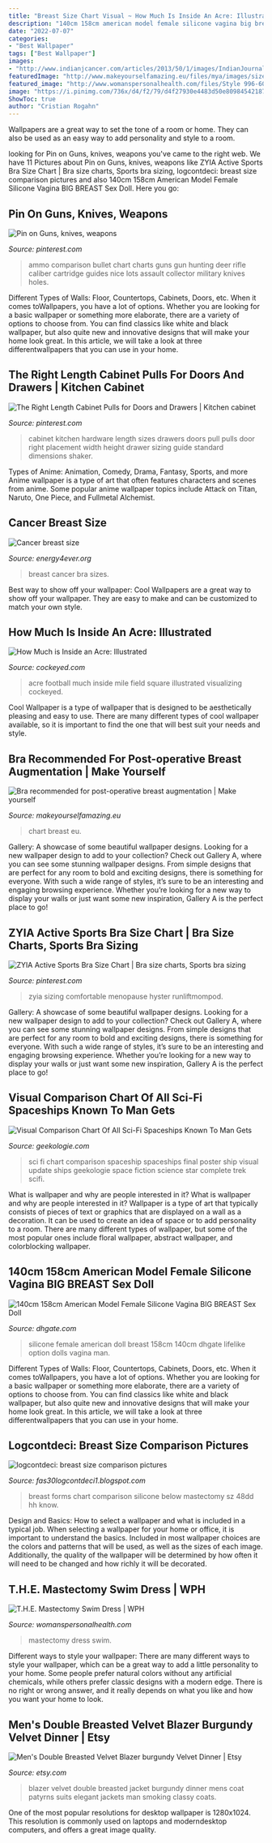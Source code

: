 ```yaml
---
title: "Breast Size Chart Visual ~ How Much Is Inside An Acre: Illustrated"
description: "140cm 158cm american model female silicone vagina big breast sex doll"
date: "2022-07-07"
categories:
- "Best Wallpaper"
tags: ["Best Wallpaper"]
images:
- "http://www.indianjcancer.com/articles/2013/50/1/images/IndianJournalofCancer_2013_50_1_65_112307_b3.jpg"
featuredImage: "http://www.makeyourselfamazing.eu/files/mya/images/size-chart-rintaliivit.png"
featured_image: "http://www.womanspersonalhealth.com/files/Style 996-60 - Color 763.jpg"
image: "https://i.pinimg.com/736x/d4/f2/79/d4f27930e4483d50e80984542187dc98.jpg"
ShowToc: true
author: "Cristian Rogahn"
---
```



Wallpapers are a great way to set the tone of a room or home. They can also be used as an easy way to add personality and style to a room.

	

		
looking for Pin on Guns, knives, weapons you've came to the right web. We have 11 Pictures about Pin on Guns, knives, weapons like ZYIA Active Sports Bra Size Chart | Bra size charts, Sports bra sizing, logcontdeci: breast size comparison pictures and also 140cm 158cm American Model Female Silicone Vagina BIG BREAST Sex Doll. Here you go:
		
    
## Pin On Guns, Knives, Weapons

<img loading=lazy src="https://i.pinimg.com/736x/29/71/6d/29716d95a9db4ca3506629299ec6fd3f--guns-and-ammo-charts.jpg" onerror="this.onerror=null;this.src='https://tse3.mm.bing.net/th?id=OIP.wdCswHQEr55lfBGA-dDQhwHaC2&amp;pid=15.1';" alt="Pin on Guns, knives, weapons">

_Source: pinterest.com_

>ammo comparison bullet chart charts guns gun hunting deer rifle caliber cartridge guides nice lots assault collector military knives holes. 

	

Different Types of Walls: Floor, Countertops, Cabinets, Doors, etc.
When it comes toWallpapers, you have a lot of options. Whether you are looking for a basic wallpaper or something more elaborate, there are a variety of options to choose from. You can find classics like white and black wallpaper, but also quite new and innovative designs that will make your home look great. In this article, we will take a look at three differentwallpapers that you can use in your home.

    
## The Right Length Cabinet Pulls For Doors And Drawers | Kitchen Cabinet

<img loading=lazy src="https://i.pinimg.com/736x/2a/97/40/2a97409edd6492e37e2661d5aae76c1c.jpg" onerror="this.onerror=null;this.src='https://tse1.mm.bing.net/th?id=OIP.nWLoOaHzkmGMzNQTXn5ZvgAAAA&amp;pid=15.1';" alt="The Right Length Cabinet Pulls for Doors and Drawers | Kitchen cabinet">

_Source: pinterest.com_

>cabinet kitchen hardware length sizes drawers doors pull pulls door right placement width height drawer sizing guide standard dimensions shaker. 

	

Types of Anime: Animation, Comedy, Drama, Fantasy, Sports, and more
Anime wallpaper is a type of art that often features characters and scenes from anime. Some popular anime wallpaper topics include Attack on Titan, Naruto, One Piece, and Fullmetal Alchemist.

    
## Cancer Breast Size

<img loading=lazy src="http://www.indianjcancer.com/articles/2013/50/1/images/IndianJournalofCancer_2013_50_1_65_112307_b3.jpg" onerror="this.onerror=null;this.src='https://tse4.mm.bing.net/th?id=OIP.HvNpHazNEmbJMkc41XQ22wHaEr&amp;pid=15.1';" alt="Cancer breast size">

_Source: energy4ever.org_

>breast cancer bra sizes. 

	

Best way to show off your wallpaper:
Cool Wallpapers are a great way to show off your wallpaper. They are easy to make and can be customized to match your own style.

    
## How Much Is Inside An Acre: Illustrated

<img loading=lazy src="http://www.cockeyed.com/inside/acre/football_i.gif" onerror="this.onerror=null;this.src='https://tse3.mm.bing.net/th?id=OIP.7E1xzRedfGmdOfB5e_BNwgHaFv&amp;pid=15.1';" alt="How Much is Inside an Acre: Illustrated">

_Source: cockeyed.com_

>acre football much inside mile field square illustrated visualizing cockeyed. 

	

Cool Wallpaper is a type of wallpaper that is designed to be aesthetically pleasing and easy to use. There are many different types of cool wallpaper available, so it is important to find the one that will best suit your needs and style.

    
## Bra Recommended For Post-operative Breast Augmentation | Make Yourself

<img loading=lazy src="http://www.makeyourselfamazing.eu/files/mya/images/size-chart-rintaliivit.png" onerror="this.onerror=null;this.src='https://tse3.mm.bing.net/th?id=OIP.1oFZKV1vAxPetOjhD8BPKwEsBb&amp;pid=15.1';" alt="Bra recommended for post-operative breast augmentation | Make yourself">

_Source: makeyourselfamazing.eu_

>chart breast eu. 

	

Gallery: A showcase of some beautiful wallpaper designs.
Looking for a new wallpaper design to add to your collection? Check out Gallery A, where you can see some stunning wallpaper designs. From simple designs that are perfect for any room to bold and exciting designs, there is something for everyone. With such a wide range of styles, it’s sure to be an interesting and engaging browsing experience. Whether you’re looking for a new way to display your walls or just want some new inspiration, Gallery A is the perfect place to go!





	
	
    
## ZYIA Active Sports Bra Size Chart | Bra Size Charts, Sports Bra Sizing

<img loading=lazy src="https://i.pinimg.com/736x/d4/f2/79/d4f27930e4483d50e80984542187dc98.jpg" onerror="this.onerror=null;this.src='https://tse1.mm.bing.net/th?id=OIP.aeyIvc7bhb37IP_qAKp6BAHaMN&amp;pid=15.1';" alt="ZYIA Active Sports Bra Size Chart | Bra size charts, Sports bra sizing">

_Source: pinterest.com_

>zyia sizing comfortable menopause hyster runliftmompod. 

	

Gallery: A showcase of some beautiful wallpaper designs.
Looking for a new wallpaper design to add to your collection? Check out Gallery A, where you can see some stunning wallpaper designs. From simple designs that are perfect for any room to bold and exciting designs, there is something for everyone. With such a wide range of styles, it’s sure to be an interesting and engaging browsing experience. Whether you’re looking for a new way to display your walls or just want some new inspiration, Gallery A is the perfect place to go!





	
	
    
## Visual Comparison Chart Of All Sci-Fi Spaceships Known To Man Gets

<img loading=lazy src="http://geekologie.com/2014/09/17/sci-fi-spaceship-chart.jpg" onerror="this.onerror=null;this.src='https://tse1.mm.bing.net/th?id=OIP.fCarApZneIc-OGOIjLTd9gHaJ3&amp;pid=15.1';" alt="Visual Comparison Chart Of All Sci-Fi Spaceships Known To Man Gets">

_Source: geekologie.com_

>sci fi chart comparison spaceship spaceships final poster ship visual update ships geekologie space fiction science star complete trek scifi. 

	

What is wallpaper and why are people interested in it?
What is wallpaper and why are people interested in it?
Wallpaper is a type of art that typically consists of pieces of text or graphics that are displayed on a wall as a decoration. It can be used to create an idea of space or to add personality to a room. There are many different types of wallpaper, but some of the most popular ones include floral wallpaper, abstract wallpaper, and colorblocking wallpaper.

    
## 140cm 158cm American Model Female Silicone Vagina BIG BREAST Sex Doll

<img loading=lazy src="https://image.dhgate.com/0x0/f2/albu/g10/M00/6F/61/rBVaWV2YVzWAWAsNAEIfZyeylDo434.jpg" onerror="this.onerror=null;this.src='https://tse1.mm.bing.net/th?id=OIP.C1tzlH8Q7e4dbnZdZrrcTAHaLH&amp;pid=15.1';" alt="140cm 158cm American Model Female Silicone Vagina BIG BREAST Sex Doll">

_Source: dhgate.com_

>silicone female american doll breast 158cm 140cm dhgate lifelike option dolls vagina man. 

	

Different Types of Walls: Floor, Countertops, Cabinets, Doors, etc.
When it comes toWallpapers, you have a lot of options. Whether you are looking for a basic wallpaper or something more elaborate, there are a variety of options to choose from. You can find classics like white and black wallpaper, but also quite new and innovative designs that will make your home look great. In this article, we will take a look at three differentwallpapers that you can use in your home.

    
## Logcontdeci: Breast Size Comparison Pictures

<img loading=lazy src="http://img.auctiva.com/imgdata/6/4/7/6/7/8/webimg/232333589_o.jpg" onerror="this.onerror=null;this.src='https://tse1.mm.bing.net/th?id=OIP.gF7ldgyk-h_-WPcY0OVFZAHaCE&amp;pid=15.1';" alt="logcontdeci: breast size comparison pictures">

_Source: fas30logcontdeci1.blogspot.com_

>breast forms chart comparison silicone below mastectomy sz 48dd hh know. 

	

Design and Basics: How to select a wallpaper and what is included in a typical job.
When selecting a wallpaper for your home or office, it is important to understand the basics. Included in most wallpaper choices are the colors and patterns that will be used, as well as the sizes of each image. Additionally, the quality of the wallpaper will be determined by how often it will need to be changed and how richly it will be decorated.

    
## T.H.E. Mastectomy Swim Dress | WPH

<img loading=lazy src="http://www.womanspersonalhealth.com/files/Style 996-60 - Color 763.jpg" onerror="this.onerror=null;this.src='https://tse2.mm.bing.net/th?id=OIP.OAEFpm0-y3O8eAH1sFtPawHaJJ&amp;pid=15.1';" alt="T.H.E. Mastectomy Swim Dress | WPH">

_Source: womanspersonalhealth.com_

>mastectomy dress swim. 

	

Different ways to style your wallpaper:
There are many different ways to style your wallpaper, which can be a great way to add a little personality to your home. Some people prefer natural colors without any artificial chemicals, while others prefer classic designs with a modern edge. There is no right or wrong answer, and it really depends on what you like and how you want your home to look.

    
## Men&#039;s Double Breasted Velvet Blazer Burgundy Velvet Dinner | Etsy

<img loading=lazy src="https://i.etsystatic.com/21854381/r/il/bf1106/2233066998/il_794xN.2233066998_3a50.jpg" onerror="this.onerror=null;this.src='https://tse4.mm.bing.net/th?id=OIP.07VFDN5VBrin5Qb96JPsCwHaLH&amp;pid=15.1';" alt="Men&#039;s Double Breasted Velvet Blazer burgundy Velvet Dinner | Etsy">

_Source: etsy.com_

>blazer velvet double breasted jacket burgundy dinner mens coat patyrns suits elegant jackets man smoking classy coats. 

	

One of the most popular resolutions for desktop wallpaper is 1280x1024. This resolution is commonly used on laptops and moderndesktop computers, and offers a great image quality.


